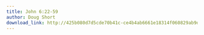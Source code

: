 ```yaml
---
title: John 6:22-59
author: Doug Short
download_link: http://425b080d7d5cde70b41c-ce4b4ab6661e18314f060829ab9d3455.r81.cf2.rackcdn.com/2012-09-16-john_6_22_59.mp3
---
```

